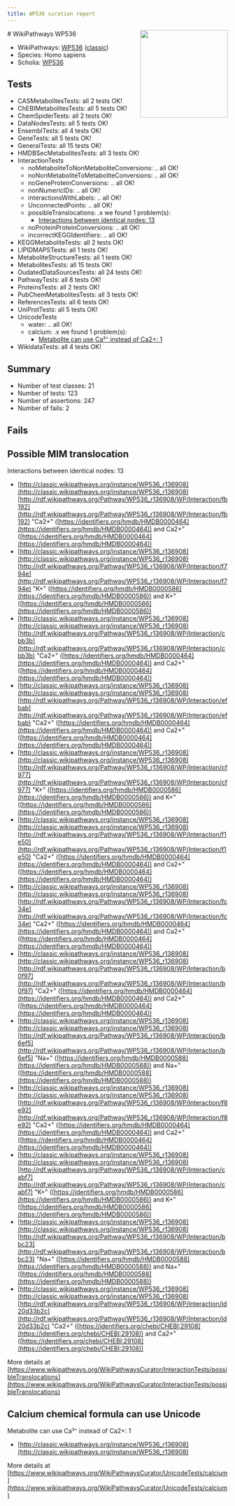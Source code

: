 ```yaml
---
title: WP536 curation report
---
```


<img style="float: right; width: 200px" src="https://upload.wikimedia.org/wikipedia/commons/thumb/8/83/Wplogo_with_text_500.png/640px-Wplogo_with_text_500.png" />
# WikiPathways WP536

* WikiPathways: [WP536](https://wikipathways.org/pathways/WP536) ([classic](https://classic.wikipathways.org/instance/WP536))
* Species: Homo sapiens
* Scholia: [WP536](https://scholia.toolforge.org/wikipathways/WP536)
## Tests
* CASMetabolitesTests: all 2 tests OK!
* ChEBIMetabolitesTests: all 5 tests OK!
* ChemSpiderTests: all 2 tests OK!
* DataNodesTests: all 5 tests OK!
* EnsemblTests: all 4 tests OK!
* GeneTests: all 5 tests OK!
* GeneralTests: all 15 tests OK!
* HMDBSecMetabolitesTests: all 3 tests OK!
* InteractionTests
    * noMetaboliteToNonMetaboliteConversions: .. all OK!
    * noNonMetaboliteToMetaboliteConversions: .. all OK!
    * noGeneProteinConversions: .. all OK!
    * nonNumericIDs: .. all OK!
    * interactionsWithLabels: .. all OK!
    * UnconnectedPoints: .. all OK!
    * possibleTranslocations: .x we found 1 problem(s):
        * [Interactions between identical nodes: 13](#661ebeed)
    * noProteinProteinConversions: .. all OK!
    * incorrectKEGGIdentifiers: .. all OK!
* KEGGMetaboliteTests: all 2 tests OK!
* LIPIDMAPSTests: all 1 tests OK!
* MetaboliteStructureTests: all 1 tests OK!
* MetabolitesTests: all 15 tests OK!
* OudatedDataSourcesTests: all 24 tests OK!
* PathwayTests: all 8 tests OK!
* ProteinsTests: all 2 tests OK!
* PubChemMetabolitesTests: all 3 tests OK!
* ReferencesTests: all 6 tests OK!
* UniProtTests: all 5 tests OK!
* UnicodeTests
    * water: .. all OK!
    * calcium: .x we found 1 problem(s):
        * [Metabolite can use Ca²⁺ instead of Ca2+: 1](#11d84c22)
* WikidataTests: all 4 tests OK!


## Summary

* Number of test classes: 21
* Number of tests: 123
* Number of assertions: 247
* Number of fails: 2

## Fails

<a name="661ebeed" />

## Possible MIM translocation

Interactions between identical nodes: 13

* [http://classic.wikipathways.org/instance/WP536_r136908](http://classic.wikipathways.org/instance/WP536_r136908) [http://rdf.wikipathways.org/Pathway/WP536_r136908/WP/Interaction/fb192](http://rdf.wikipathways.org/Pathway/WP536_r136908/WP/Interaction/fb192) "Ca2+" ([https://identifiers.org/hmdb/HMDB0000464](https://identifiers.org/hmdb/HMDB0000464)) and 
Ca2+" ([https://identifiers.org/hmdb/HMDB0000464](https://identifiers.org/hmdb/HMDB0000464))
* [http://classic.wikipathways.org/instance/WP536_r136908](http://classic.wikipathways.org/instance/WP536_r136908) [http://rdf.wikipathways.org/Pathway/WP536_r136908/WP/Interaction/f794e](http://rdf.wikipathways.org/Pathway/WP536_r136908/WP/Interaction/f794e) "K+" ([https://identifiers.org/hmdb/HMDB0000586](https://identifiers.org/hmdb/HMDB0000586)) and 
K+" ([https://identifiers.org/hmdb/HMDB0000586](https://identifiers.org/hmdb/HMDB0000586))
* [http://classic.wikipathways.org/instance/WP536_r136908](http://classic.wikipathways.org/instance/WP536_r136908) [http://rdf.wikipathways.org/Pathway/WP536_r136908/WP/Interaction/cbb3b](http://rdf.wikipathways.org/Pathway/WP536_r136908/WP/Interaction/cbb3b) "Ca2+" ([https://identifiers.org/hmdb/HMDB0000464](https://identifiers.org/hmdb/HMDB0000464)) and 
Ca2+" ([https://identifiers.org/hmdb/HMDB0000464](https://identifiers.org/hmdb/HMDB0000464))
* [http://classic.wikipathways.org/instance/WP536_r136908](http://classic.wikipathways.org/instance/WP536_r136908) [http://rdf.wikipathways.org/Pathway/WP536_r136908/WP/Interaction/efbab](http://rdf.wikipathways.org/Pathway/WP536_r136908/WP/Interaction/efbab) "Ca2+" ([https://identifiers.org/hmdb/HMDB0000464](https://identifiers.org/hmdb/HMDB0000464)) and 
Ca2+" ([https://identifiers.org/hmdb/HMDB0000464](https://identifiers.org/hmdb/HMDB0000464))
* [http://classic.wikipathways.org/instance/WP536_r136908](http://classic.wikipathways.org/instance/WP536_r136908) [http://rdf.wikipathways.org/Pathway/WP536_r136908/WP/Interaction/cf977](http://rdf.wikipathways.org/Pathway/WP536_r136908/WP/Interaction/cf977) "K+" ([https://identifiers.org/hmdb/HMDB0000586](https://identifiers.org/hmdb/HMDB0000586)) and 
K+" ([https://identifiers.org/hmdb/HMDB0000586](https://identifiers.org/hmdb/HMDB0000586))
* [http://classic.wikipathways.org/instance/WP536_r136908](http://classic.wikipathways.org/instance/WP536_r136908) [http://rdf.wikipathways.org/Pathway/WP536_r136908/WP/Interaction/f1e50](http://rdf.wikipathways.org/Pathway/WP536_r136908/WP/Interaction/f1e50) "Ca2+" ([https://identifiers.org/hmdb/HMDB0000464](https://identifiers.org/hmdb/HMDB0000464)) and 
Ca2+" ([https://identifiers.org/hmdb/HMDB0000464](https://identifiers.org/hmdb/HMDB0000464))
* [http://classic.wikipathways.org/instance/WP536_r136908](http://classic.wikipathways.org/instance/WP536_r136908) [http://rdf.wikipathways.org/Pathway/WP536_r136908/WP/Interaction/fc34e](http://rdf.wikipathways.org/Pathway/WP536_r136908/WP/Interaction/fc34e) "Ca2+" ([https://identifiers.org/hmdb/HMDB0000464](https://identifiers.org/hmdb/HMDB0000464)) and 
Ca2+" ([https://identifiers.org/hmdb/HMDB0000464](https://identifiers.org/hmdb/HMDB0000464))
* [http://classic.wikipathways.org/instance/WP536_r136908](http://classic.wikipathways.org/instance/WP536_r136908) [http://rdf.wikipathways.org/Pathway/WP536_r136908/WP/Interaction/b0f97](http://rdf.wikipathways.org/Pathway/WP536_r136908/WP/Interaction/b0f97) "Ca2+" ([https://identifiers.org/hmdb/HMDB0000464](https://identifiers.org/hmdb/HMDB0000464)) and 
Ca2+" ([https://identifiers.org/hmdb/HMDB0000464](https://identifiers.org/hmdb/HMDB0000464))
* [http://classic.wikipathways.org/instance/WP536_r136908](http://classic.wikipathways.org/instance/WP536_r136908) [http://rdf.wikipathways.org/Pathway/WP536_r136908/WP/Interaction/b6ef5](http://rdf.wikipathways.org/Pathway/WP536_r136908/WP/Interaction/b6ef5) "Na+" ([https://identifiers.org/hmdb/HMDB0000588](https://identifiers.org/hmdb/HMDB0000588)) and 
Na+" ([https://identifiers.org/hmdb/HMDB0000588](https://identifiers.org/hmdb/HMDB0000588))
* [http://classic.wikipathways.org/instance/WP536_r136908](http://classic.wikipathways.org/instance/WP536_r136908) [http://rdf.wikipathways.org/Pathway/WP536_r136908/WP/Interaction/f8e92](http://rdf.wikipathways.org/Pathway/WP536_r136908/WP/Interaction/f8e92) "Ca2+" ([https://identifiers.org/hmdb/HMDB0000464](https://identifiers.org/hmdb/HMDB0000464)) and 
Ca2+" ([https://identifiers.org/hmdb/HMDB0000464](https://identifiers.org/hmdb/HMDB0000464))
* [http://classic.wikipathways.org/instance/WP536_r136908](http://classic.wikipathways.org/instance/WP536_r136908) [http://rdf.wikipathways.org/Pathway/WP536_r136908/WP/Interaction/cabf7](http://rdf.wikipathways.org/Pathway/WP536_r136908/WP/Interaction/cabf7) "K+" ([https://identifiers.org/hmdb/HMDB0000586](https://identifiers.org/hmdb/HMDB0000586)) and 
K+" ([https://identifiers.org/hmdb/HMDB0000586](https://identifiers.org/hmdb/HMDB0000586))
* [http://classic.wikipathways.org/instance/WP536_r136908](http://classic.wikipathways.org/instance/WP536_r136908) [http://rdf.wikipathways.org/Pathway/WP536_r136908/WP/Interaction/bbc23](http://rdf.wikipathways.org/Pathway/WP536_r136908/WP/Interaction/bbc23) "Na+" ([https://identifiers.org/hmdb/HMDB0000588](https://identifiers.org/hmdb/HMDB0000588)) and 
Na+" ([https://identifiers.org/hmdb/HMDB0000588](https://identifiers.org/hmdb/HMDB0000588))
* [http://classic.wikipathways.org/instance/WP536_r136908](http://classic.wikipathways.org/instance/WP536_r136908) [http://rdf.wikipathways.org/Pathway/WP536_r136908/WP/Interaction/id20d33b2c](http://rdf.wikipathways.org/Pathway/WP536_r136908/WP/Interaction/id20d33b2c) "Ca2+" ([https://identifiers.org/chebi/CHEBI:29108](https://identifiers.org/chebi/CHEBI:29108)) and 
Ca2+" ([https://identifiers.org/chebi/CHEBI:29108](https://identifiers.org/chebi/CHEBI:29108))


More details at [https://www.wikipathways.org/WikiPathwaysCurator/InteractionTests/possibleTranslocations](https://www.wikipathways.org/WikiPathwaysCurator/InteractionTests/possibleTranslocations)

<a name="11d84c22" />

## Calcium chemical formula can use Unicode

Metabolite can use Ca²⁺ instead of Ca2+: 1

* [http://classic.wikipathways.org/instance/WP536_r136908](http://classic.wikipathways.org/instance/WP536_r136908)


More details at [https://www.wikipathways.org/WikiPathwaysCurator/UnicodeTests/calcium](https://www.wikipathways.org/WikiPathwaysCurator/UnicodeTests/calcium)

